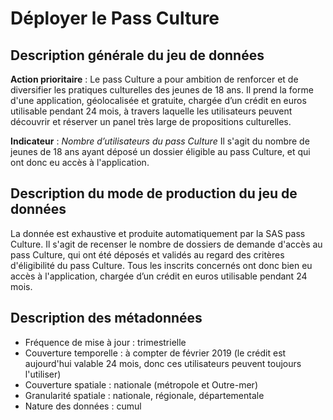 # Déployer le Pass Culture
## Description générale du jeu de données 
**Action prioritaire** : Le pass Culture a pour ambition de renforcer et de diversifier les pratiques culturelles des jeunes de 18 ans. Il prend la forme d'une application, géolocalisée et gratuite, chargée d’un crédit en euros utilisable pendant 24 mois, à travers laquelle les utilisateurs peuvent découvrir et réserver un panel très large de propositions culturelles.

**Indicateur** : *Nombre d’utilisateurs du pass Culture* 
Il s'agit du nombre de jeunes de 18 ans ayant déposé un dossier éligible au pass Culture, et qui ont donc eu accès à l'application.

## Description du mode de production du jeu de données 
La donnée est exhaustive et produite automatiquement par la SAS pass Culture. Il s'agit de recenser le nombre de dossiers de demande d'accès au pass Culture, qui ont été déposés et validés au regard des critères d'éligibilité du pass Culture. Tous les inscrits concernés ont donc bien eu accès à l'application, chargée d’un crédit en euros utilisable pendant 24 mois.  

## Description des métadonnées 
-	Fréquence de mise à jour : trimestrielle
-	Couverture temporelle : à compter de février 2019 (le crédit est aujourd'hui valable 24 mois, donc ces utilisateurs peuvent toujours l'utiliser)
-	Couverture spatiale : nationale (métropole et Outre-mer)
-	Granularité spatiale : nationale, régionale, départementale
-	Nature des données : cumul